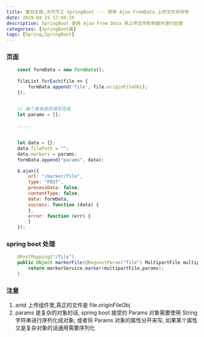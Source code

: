 ```yaml
---
title: 重剑无锋,大巧不工 SpringBoot --- 使用 Ajax FromData 上传文件并传参
date: 2019-04-15 17:04:19
description: SpringBoot 使用 Ajax From Data 来上传文件和参数并进行处理
categories: [SpringBoot篇]
tags: [Spring,SpringBoot]
---
```


<!-- more -->
### 页面

``` javascript
    const formData = new FormData();
    
    fileList.forEach(file => {
        formData.append('file', file.originFileObj);
    });


    // 每个表单是否填写完成
    let params = [];
    
    .....
    
    
    let data = {};
    data.filePath = "";
    data.markers = params;
    formData.append("params", data);

    $.ajax({
        url: "/marker/file",
        type: "POST",
        processData: false,
        contentType: false,
        data: formData,
        success: function (data) {
        },
        error: function (err) {
        }
    });
```

### spring boot 处理

``` java
    @PostMapping("/file")
    public Object markerFile(@RequestParam("file") MultipartFile multipartFile, Params params){
        return markerService.marker(multipartFile,params);
    }
```

### 注意
1. antd 上传组件里,真正的文件是 file.originFileObj
2. params 是复杂的对象的话, spring boot 接受的 Params 对象需要使用 String 字符串进行序列化成对象; 或者将 Params 对象的属性分开来写, 如果某个属性又是复杂对象的话通用需要序列化